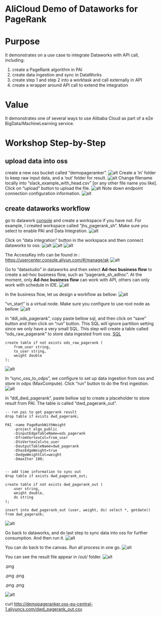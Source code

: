 # AliCloud Demo of Dataworks for PageRank

# Purpose
It demonstrates on a use case to integrate Dataworks with API call, including:
1. create a PageRank algorithm in PAI
2. create data ingestion and sync in DataWorks
3. create step 1 and step 2 into a worktask and call externally in API
4. create a wrapper around API call to extend the integration

# Value 
It demonstrates one of several ways to use Alibaba Cloud as part of a e2e BigData/MachineLearning service.

# Workshop Step-by-Step

## upload data into oss
create a new oss bucket called “demopageranker”. 
![alt](/demo_screenshot/oss_create.png)
Create a ‘in’ folder to keep raw input data, and a ‘out’ folder for result.
![alt](/demo_screenshot/oss_create_folder_layout.png)
Change filename locally into “slack_example_with_head.csv” [or any other file name you like]. Click on “upload” button to upload the file. 
![alt](/demo_screenshot/oss_upload.png)
Note down endpoint connection configuration information. 
![alt](/demo_screenshot/oss_access.png)

## create dataworks workflow
go to datawork [console](https://workbench.data.aliyun.com/consolenew#/) and create a workspace if you have not. For example, I created workspace called “jhs_pagerank_sh”. Make sure you select to enable PAI and Data Integration. 
![alt](/demo_screenshot/dw_create_workspace.png)

Click on “data integration” button in the workspace and then connect dataworks to oss:
![alt](/demo_screenshot/dw_connect_data_source.png)
![alt](/demo_screenshot/dw_connect_data_source_oss.png)
![alt](/demo_screenshot/dw_oss_connect_test.png)

The AccessKey info can be found in : https://usercenter.console.aliyun.com/#/manage/ak 
![alt](/demo_screenshot/dw_get_ak.png)

Go to “datastudio” in dataworks and then select __Ad-hoc business flow__ to create a ad-hoc business flow, such as “pagerank_sh_adhoc”. At the moment, only __Ad-hoc business flow__ can work with API, others can only work with schedule in IDE. 
![alt](/demo_screenshot/dw_create_adhoc_bf.png)

In the business flow, let us design a workflow as bellow:
![alt](/demo_screenshot/dw_wf_overview.png)

“vn_start” is a virtual node. Make sure you configure to use root node as bellow:
![alt](/demo_screenshot/dw_virtual_node.png)

in “ddl_ods_pagerank”, copy paste bellow sql, and then click on “save” button and then click on “run” button. This SQL will ignore partition setting since we only have a very small SQL. This step will create a table called “ods_raw_pagerank” to store data ingested from oss. [SQL](/sql_ddl_ods_pagerank.sql)

```
create table if not exists ods_raw_pagerank (
    from_user string,
    to_user string,
    weight double
);
```
![alt](/demo_screenshot/dw_ddl_ods.png)


In “sync_oss_to_odps”, we configure to set up data ingestion from oss and store in odps (MaxCompute). Click “run” button to do the first ingestion. 
![alt](/demo_screenshot/dw_sync_oss_to_odps.png)


In “ddl_dwd_pagerank”, paste bellow sql to create a placeholder to store result from PAI. The table is called “dwd_pagerank_out”.
```
-- run pai to get pagerank result
drop table if exists dwd_pagerank;

PAI -name PageRankWithWeight
    -project algo_public
    -DinputEdgeTableName=ods_pagerank
    -DfromVertexCol=from_user
    -DtoVertexCol=to_user
    -DoutputTableName=dwd_pagerank
    -DhasEdgeWeight=true
    -DedgeWeightCol=weight
    -DmaxIter 100;


-- add time information to sync out
drop table if exists dwd_pagerank_out;

create table if not exists dwd_pagerank_out (
    user string,
    weight double,
    ds string
);

insert into dwd_pagerank_out (user, weight, ds) select *, getdate() from dwd_pagerank;
```
![alt](/demo_screenshot/dw_ddl_dwd_pagerank.png)

Go back to dataworks, and do last step to sync data into oss for further consumption. And then run it. 
![alt](/demo_screenshot/dw_sync_opds_to_oss.png)

You can do back to the canvas. Run all process in one go. 
![alt](/demo_screenshot/dw_in_one_go.png)

You can see the result file appear in /out/ folder.
![alt](/demo_screenshot/oss_out.png)


.png



.png
.png

.png
.png



![alt](/demo_screenshot/dw_create_workspace.png)


curl http://demopageranker.oss-eu-central-1.aliyuncs.com/dwd_pagerank_out.csv
